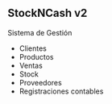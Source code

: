StockNCash v2
-------------
Sistema de Gestión
* Clientes
* Productos
* Ventas
* Stock
* Proveedores
* Registraciones contables
